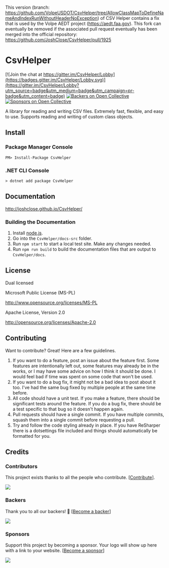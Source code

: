 This version (branch: https://github.com/VolpeUSDOT/CsvHelper/tree/AllowClassMapToDefineNameAndIndexRunWithoutHeaderNoException) of CSV Helper contains a fix that is used by the Volpe AEDT project (https://aedt.faa.gov). This fork can eventually be removed if the associated pull request eventually has been merged into the official repository:
https://github.com/JoshClose/CsvHelper/pull/1925

# CsvHelper

[![Join the chat at https://gitter.im/CsvHelper/Lobby](https://badges.gitter.im/CsvHelper/Lobby.svg)](https://gitter.im/CsvHelper/Lobby?utm_source=badge&utm_medium=badge&utm_campaign=pr-badge&utm_content=badge)
[![Backers on Open Collective](https://opencollective.com/csvhelper/backers/badge.svg)](#backers)
[![Sponsors on Open Collective](https://opencollective.com/csvhelper/sponsors/badge.svg)](#sponsors) 

A library for reading and writing CSV files. Extremely fast, flexible, and easy to use. Supports reading and writing of custom class objects.

## Install

### Package Manager Console

```
PM> Install-Package CsvHelper
```

### .NET CLI Console

```
> dotnet add package CsvHelper
```

## Documentation

http://joshclose.github.io/CsvHelper/

### Building the Documentation

1. Install [node.js](https://nodejs.org/en/download/).
1. Go into the `CsvHelper/docs-src` folder.
1. Run `npm start` to start a local test site. Make any changes needed.
1. Run `npm run build` to build the documentation files that are output to `CsvHelper/docs`.

## License

Dual licensed

Microsoft Public License (MS-PL)

http://www.opensource.org/licenses/MS-PL

Apache License, Version 2.0

http://opensource.org/licenses/Apache-2.0

## Contributing

Want to contribute? Great! Here are a few guidelines.

1. If you want to do a feature, post an issue about the feature first. Some features are intentionally left out, some features may already be in the works, or I may have some advice on how I think it should be done. I would feel bad if time was spent on some code that won't be used.
2. If you want to do a bug fix, it might not be a bad idea to post about it too. I've had the same bug fixed by multiple people at the same time before.
3. All code should have a unit test. If you make a feature, there should be significant tests around the feature. If you do a bug fix, there should be a test specific to that bug so it doesn't happen again.
4. Pull requests should have a single commit. If you have multiple commits, squash them into a single commit before requesting a pull.
5. Try and follow the code styling already in place. If you have ReSharper there is a dotsettings file included and things should automatically be formatted for you.

## Credits

### Contributors

This project exists thanks to all the people who contribute. [[Contribute](CONTRIBUTING.md)].

<a href="https://github.com/JoshClose/CsvHelper/graphs/contributors"><img src="https://opencollective.com/csvhelper/contributors.svg?width=890&button=false" /></a>

### Backers

Thank you to all our backers! 🙏 [[Become a backer](https://opencollective.com/csvhelper#backer)]

<a href="https://opencollective.com/csvhelper#backers" target="_blank"><img src="https://opencollective.com/csvhelper/backers.svg?width=890"></a>

### Sponsors

Support this project by becoming a sponsor. Your logo will show up here with a link to your website. [[Become a sponsor](https://opencollective.com/csvhelper#sponsor)]

<a href="https://opencollective.com/csvhelper/sponsor/0/website" target="_blank"><img src="https://opencollective.com/csvhelper/sponsor/0/avatar.svg"></a>

